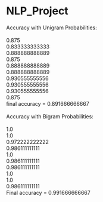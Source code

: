# NLP_Project<br />
Accuracy with Unigram Probabilities:<br><br>
0.875<br />
0.833333333333<br />
0.888888888889<br />
0.875<br />
0.888888888889<br />
0.888888888889<br />
0.930555555556<br />
0.930555555556<br />
0.930555555556<br />
0.875<br />
final accuracy = 0.891666666667<br /><br />
Accuracy with Bigram Probabilities:<br><br>
1.0<br />
1.0<br />
0.972222222222<br />
0.986111111111<br />
1.0<br />
0.986111111111<br />
0.986111111111<br />
1.0<br />
1.0<br />
0.986111111111<br />
Final accuracy = 0.991666666667<br />

